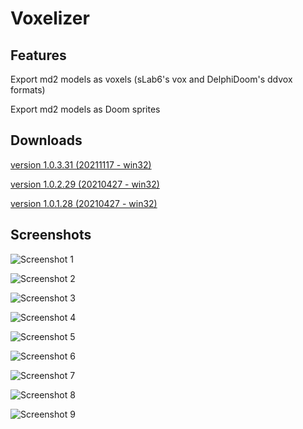 # Voxelizer

## Features

Export md2 models as voxels (sLab6's vox and DelphiDoom's ddvox formats)

Export md2 models as Doom sprites

## Downloads
[version 1.0.3.31 (20211117 - win32)](https://sourceforge.net/projects/voxelizer/files/VOXELIZER_1.0/VOXELIZER_1.0.3.31_bin.zip/download)

[version 1.0.2.29 (20210427 - win32)](https://sourceforge.net/projects/voxelizer/files/VOXELIZER_1.0/VOXELIZER_1.0.2.29_bin.zip/download)

[version 1.0.1.28 (20210427 - win32)](https://sourceforge.net/projects/voxelizer/files/VOXELIZER_1.0/VOXELIZER_1.0.1.28_bin.zip/download)


## Screenshots


![Screenshot 1](https://i.postimg.cc/0yxM0bTp/v0.png "Screenshot 1")

![Screenshot 2](https://i.postimg.cc/Hsb8MQhY/v1.png "Screenshot 2")

![Screenshot 3](https://i.postimg.cc/zfdr3GZw/Screenshot-Doom-20210427-120821.png "Screenshot 3")

![Screenshot 4](https://i.postimg.cc/1XFhW0gM/shot0001.png "Screenshot 4")

![Screenshot 5](https://i.postimg.cc/qB6TMrmn/SSHOT-Doom-20210427-121307005.png "Screenshot 5")

![Screenshot 6](https://i.postimg.cc/jjqTsJ9d/v2.png "Screenshot 6")

![Screenshot 7](https://i.postimg.cc/26MNF95V/v3.png "Screenshot 7")

![Screenshot 8](https://i.postimg.cc/FH4mB6VS/v4.png "Screenshot 8")

![Screenshot 9](https://i.postimg.cc/qvx0VG15/v5.png "Screenshot 9")
